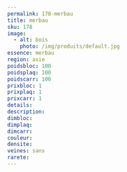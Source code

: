 ```yaml
---
permalink: 178-merbau
title: merbau
sku: 178
image: 
  - alt: bois
    photo: /img/produits/default.jpg
essence: merbau
region: asie
poidsbloc: 100
poidsplaq: 100
poidscarr: 100
prixbloc: 1
prixplaq: 1
prixcarr: 1
details: 
description: 
dimbloc: 
dimplaq: 
dimcarr: 
couleur: 
densite: 
veines: sans
rarete: 
---
```

